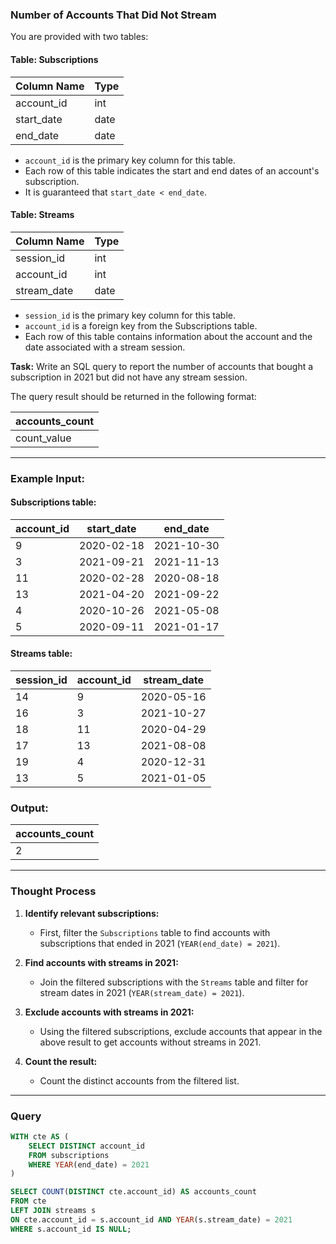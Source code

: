 ### Number of Accounts That Did Not Stream

You are provided with two tables:

#### Table: Subscriptions

| Column Name | Type |
|-------------|------|
| account_id  | int  |
| start_date  | date |
| end_date    | date |

- `account_id` is the primary key column for this table.
- Each row of this table indicates the start and end dates of an account's subscription.
- It is guaranteed that `start_date < end_date`.

#### Table: Streams

| Column Name | Type |
|-------------|------|
| session_id  | int  |
| account_id  | int  |
| stream_date | date |

- `session_id` is the primary key column for this table.
- `account_id` is a foreign key from the Subscriptions table.
- Each row of this table contains information about the account and the date associated with a stream session.

**Task:** Write an SQL query to report the number of accounts that bought a subscription in 2021 but did not have any stream session. 

The query result should be returned in the following format:

| accounts_count |
|----------------|
| count_value    |

---

### Example Input:

#### Subscriptions table:

| account_id | start_date | end_date   |
|------------|------------|------------|
| 9          | 2020-02-18 | 2021-10-30 |
| 3          | 2021-09-21 | 2021-11-13 |
| 11         | 2020-02-28 | 2020-08-18 |
| 13         | 2021-04-20 | 2021-09-22 |
| 4          | 2020-10-26 | 2021-05-08 |
| 5          | 2020-09-11 | 2021-01-17 |

#### Streams table:

| session_id | account_id | stream_date |
|------------|------------|-------------|
| 14         | 9          | 2020-05-16  |
| 16         | 3          | 2021-10-27  |
| 18         | 11         | 2020-04-29  |
| 17         | 13         | 2021-08-08  |
| 19         | 4          | 2020-12-31  |
| 13         | 5          | 2021-01-05  |

### Output:

| accounts_count |
|----------------|
| 2              |

---

### Thought Process

1. **Identify relevant subscriptions:**
   - First, filter the `Subscriptions` table to find accounts with subscriptions that ended in 2021 (`YEAR(end_date) = 2021`).

2. **Find accounts with streams in 2021:**
   - Join the filtered subscriptions with the `Streams` table and filter for stream dates in 2021 (`YEAR(stream_date) = 2021`).

3. **Exclude accounts with streams in 2021:**
   - Using the filtered subscriptions, exclude accounts that appear in the above result to get accounts without streams in 2021.

4. **Count the result:**
   - Count the distinct accounts from the filtered list.

---

### Query

```sql
WITH cte AS (
    SELECT DISTINCT account_id
    FROM subscriptions
    WHERE YEAR(end_date) = 2021
)

SELECT COUNT(DISTINCT cte.account_id) AS accounts_count
FROM cte
LEFT JOIN streams s 
ON cte.account_id = s.account_id AND YEAR(s.stream_date) = 2021
WHERE s.account_id IS NULL;
